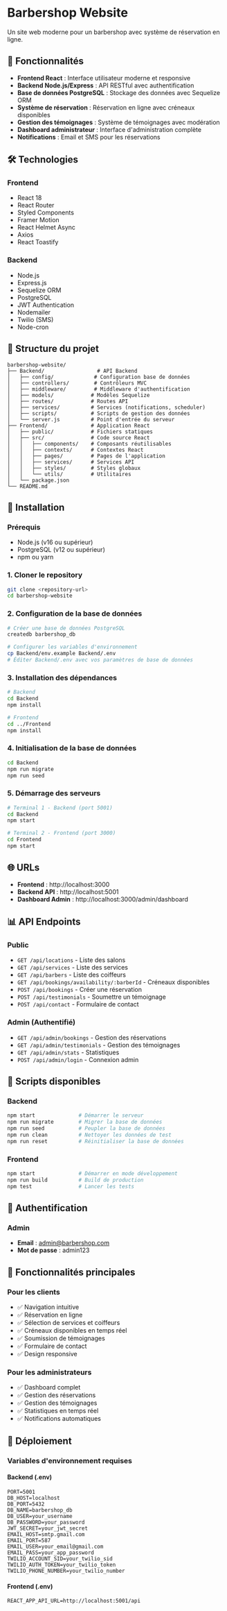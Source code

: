 # Barbershop Website

Un site web moderne pour un barbershop avec système de réservation en ligne.

## 🚀 Fonctionnalités

- **Frontend React** : Interface utilisateur moderne et responsive
- **Backend Node.js/Express** : API RESTful avec authentification
- **Base de données PostgreSQL** : Stockage des données avec Sequelize ORM
- **Système de réservation** : Réservation en ligne avec créneaux disponibles
- **Gestion des témoignages** : Système de témoignages avec modération
- **Dashboard administrateur** : Interface d'administration complète
- **Notifications** : Email et SMS pour les réservations

## 🛠️ Technologies

### Frontend
- React 18
- React Router
- Styled Components
- Framer Motion
- React Helmet Async
- Axios
- React Toastify

### Backend
- Node.js
- Express.js
- Sequelize ORM
- PostgreSQL
- JWT Authentication
- Nodemailer
- Twilio (SMS)
- Node-cron

## 📁 Structure du projet

```
barbershop-website/
├── Backend/                 # API Backend
│   ├── config/             # Configuration base de données
│   ├── controllers/        # Contrôleurs MVC
│   ├── middleware/         # Middleware d'authentification
│   ├── models/            # Modèles Sequelize
│   ├── routes/            # Routes API
│   ├── services/          # Services (notifications, scheduler)
│   ├── scripts/           # Scripts de gestion des données
│   └── server.js          # Point d'entrée du serveur
├── Frontend/              # Application React
│   ├── public/            # Fichiers statiques
│   ├── src/               # Code source React
│   │   ├── components/    # Composants réutilisables
│   │   ├── contexts/      # Contextes React
│   │   ├── pages/         # Pages de l'application
│   │   ├── services/      # Services API
│   │   ├── styles/        # Styles globaux
│   │   └── utils/         # Utilitaires
│   └── package.json
└── README.md
```

## 🚀 Installation

### Prérequis
- Node.js (v16 ou supérieur)
- PostgreSQL (v12 ou supérieur)
- npm ou yarn

### 1. Cloner le repository
```bash
git clone <repository-url>
cd barbershop-website
```

### 2. Configuration de la base de données
```bash
# Créer une base de données PostgreSQL
createdb barbershop_db

# Configurer les variables d'environnement
cp Backend/env.example Backend/.env
# Éditer Backend/.env avec vos paramètres de base de données
```

### 3. Installation des dépendances
```bash
# Backend
cd Backend
npm install

# Frontend
cd ../Frontend
npm install
```

### 4. Initialisation de la base de données
```bash
cd Backend
npm run migrate
npm run seed
```

### 5. Démarrage des serveurs
```bash
# Terminal 1 - Backend (port 5001)
cd Backend
npm start

# Terminal 2 - Frontend (port 3000)
cd Frontend
npm start
```

## 🌐 URLs

- **Frontend** : http://localhost:3000
- **Backend API** : http://localhost:5001
- **Dashboard Admin** : http://localhost:3000/admin/dashboard

## 📊 API Endpoints

### Public
- `GET /api/locations` - Liste des salons
- `GET /api/services` - Liste des services
- `GET /api/barbers` - Liste des coiffeurs
- `GET /api/bookings/availability/:barberId` - Créneaux disponibles
- `POST /api/bookings` - Créer une réservation
- `POST /api/testimonials` - Soumettre un témoignage
- `POST /api/contact` - Formulaire de contact

### Admin (Authentifié)
- `GET /api/admin/bookings` - Gestion des réservations
- `GET /api/admin/testimonials` - Gestion des témoignages
- `GET /api/admin/stats` - Statistiques
- `POST /api/admin/login` - Connexion admin

## 🔧 Scripts disponibles

### Backend
```bash
npm start              # Démarrer le serveur
npm run migrate        # Migrer la base de données
npm run seed           # Peupler la base de données
npm run clean          # Nettoyer les données de test
npm run reset          # Réinitialiser la base de données
```

### Frontend
```bash
npm start              # Démarrer en mode développement
npm run build          # Build de production
npm test               # Lancer les tests
```

## 🔐 Authentification

### Admin
- **Email** : admin@barbershop.com
- **Mot de passe** : admin123

## 📱 Fonctionnalités principales

### Pour les clients
- ✅ Navigation intuitive
- ✅ Réservation en ligne
- ✅ Sélection de services et coiffeurs
- ✅ Créneaux disponibles en temps réel
- ✅ Soumission de témoignages
- ✅ Formulaire de contact
- ✅ Design responsive

### Pour les administrateurs
- ✅ Dashboard complet
- ✅ Gestion des réservations
- ✅ Gestion des témoignages
- ✅ Statistiques en temps réel
- ✅ Notifications automatiques

## 🚀 Déploiement

### Variables d'environnement requises

#### Backend (.env)
```env
PORT=5001
DB_HOST=localhost
DB_PORT=5432
DB_NAME=barbershop_db
DB_USER=your_username
DB_PASSWORD=your_password
JWT_SECRET=your_jwt_secret
EMAIL_HOST=smtp.gmail.com
EMAIL_PORT=587
EMAIL_USER=your_email@gmail.com
EMAIL_PASS=your_app_password
TWILIO_ACCOUNT_SID=your_twilio_sid
TWILIO_AUTH_TOKEN=your_twilio_token
TWILIO_PHONE_NUMBER=your_twilio_number
```

#### Frontend (.env)
```env
REACT_APP_API_URL=http://localhost:5001/api
```
